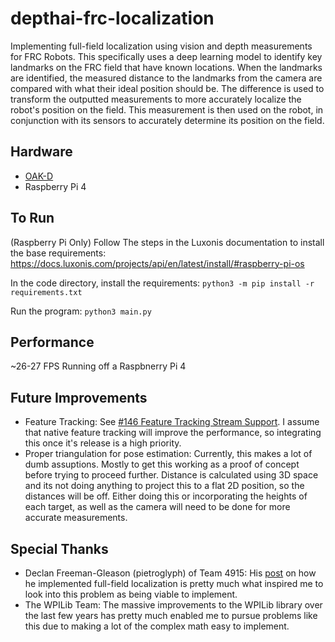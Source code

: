 # depthai-frc-localization
Implementing full-field localization using vision and depth measurements for FRC Robots. This specifically uses a deep learning model to identify key landmarks on the FRC field that have known locations. When the landmarks are identified, the measured distance to the landmarks from the camera are compared with what their ideal position should be. The difference is used to transform the outputted measurements to more accurately localize the robot's position on the field. This measurement is then used on the robot, in conjunction with its sensors to accurately determine its position on the field.


## Hardware
* [OAK-D](https://store.opencv.ai/products/oak-d)
* Raspberry Pi 4


## To Run
(Raspberry Pi Only) Follow The steps in the Luxonis documentation to install the base requirements:
https://docs.luxonis.com/projects/api/en/latest/install/#raspberry-pi-os

In the code directory, install the requirements:
`python3 -m pip install -r requirements.txt`

Run the program:
`python3 main.py`


## Performance
~26-27 FPS Running off a Raspbnerry Pi 4


## Future Improvements
* Feature Tracking: See [#146 Feature Tracking Stream Support](https://github.com/luxonis/depthai/issues/146). I assume that native feature tracking will improve the performance, so integrating this once it's release is a high priority.
* Proper triangulation for pose estimation: Currently, this makes a lot of dumb assuptions. Mostly to get this working as a proof of concept before trying to proceed further. Distance is calculated using 3D space and its not doing anything to project this to a flat 2D position, so the distances will be off. Either doing this or incorporating the heights of each target, as well as the camera will need to be done for more accurate measurements.


## Special Thanks
* Declan Freeman-Gleason (pietroglyph) of Team 4915: His [post](https://www.chiefdelphi.com/t/what-impressive-things-did-you-do-in-software-this-year/382245/48) on how he implemented full-field localization is pretty much what inspired me to look into this problem as being viable to implement.
* The WPILib Team: The massive improvements to the WPILib library over the last few years has pretty much enabled me to pursue problems like this due to making a lot of the complex math easy to implement.
